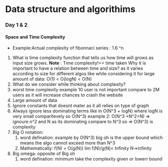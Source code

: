 # Data structure and algorithims

### Day 1 & 2

#### Space and Time Complexity

* Example:Actual complexity of fibonnaci series : 1.6 ^n

1. What is time complexity
 function that tells us how time will grows as input size grows.
 **Note** :  Time complexity!== time taken
 Why it is important to have a relation between time and size?
 as it varies according to size for different algos like while 
 considering it for large amount of data: O(1) < O(logN) < O(N) 
2. What do we consider while thinking about complexity?
  1. worst time complexity
  example 10 user is not important compare to 2M users as
  it will increase chances to crash the website
  2. Large amount of data
  3. Ignore constants that doesnt mater as it all relies on 
  type of graph
  4. Always ignore less dominating terms 
    like in O(N^3 + logN) where logN is very small comparitevely 
    so O(N^3)
    example 2: O(N^3 +N^2+N) => ignoure n^2 and N as its dominating 
    compare to N^3 so => O(N^3) is complexity
3. Big O notation:
   1. word defination: example by O(N^3) big oh is the upper bound
   which means the algo cannot exceed more than N^3
   2. Mathematically: 
     f(N) = O(g(N))
     lim         f(N)/g(N)< Infinity
     N->infinity
3. Big omega: opposite of Big oh
   1. word defination: minimum take the complexity given or lowerr bound
